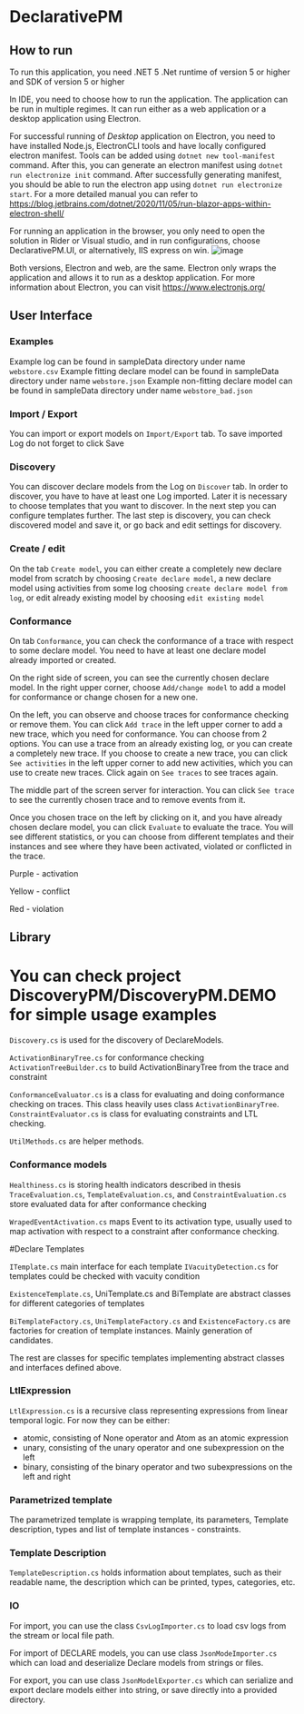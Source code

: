 # DeclarativePM

## How to run
To run this application, you need .NET 5
.Net runtime of version 5 or higher and SDK of version 5 or higher

In IDE, you need to choose how to run the application. The application can be run in multiple regimes. It can run either as a web application or a desktop application using Electron.

For successful running of *Desktop* application on Electron, you need to have installed Node.js, ElectronCLI tools and have locally configured electron manifest.
Tools can be added using `dotnet new tool-manifest` command. After this, you can generate an electron manifest using `dotnet run electronize init` command.
After successfully generating manifest, you should be able to run the electron app using `dotnet run electronize start`. For a more detailed manual you can refer to https://blog.jetbrains.com/dotnet/2020/11/05/run-blazor-apps-within-electron-shell/

For running an application in the browser, you only need to open the solution in Rider or Visual studio, and in run configurations, choose DeclarativePM.UI, or alternatively, IIS express on win.
![image](https://user-images.githubusercontent.com/61428443/146265076-c651d0c0-5013-46a1-9aa9-16256a8df24e.png)

Both versions, Electron and web, are the same. Electron only wraps the application and allows it to run as a desktop application. For more information about Electron, you can visit https://www.electronjs.org/





## User Interface

### Examples
Example log can be found in sampleData directory under name `webstore.csv`
Example fitting declare model can be found in sampleData directory under name `webstore.json`
Example non-fitting declare model can be found in sampleData directory under name `webstore_bad.json`

### Import / Export
You can import or export models on `Import/Export` tab. To save imported Log do not forget to click Save

### Discovery
You can discover declare models from the Log on `Discover` tab. In order to discover, you have to have at least one Log imported. 
Later it is necessary to choose templates that you want to discover. In the next step you can configure templates further.
The last step is discovery, you can check discovered model and save it, or go back and edit settings for discovery.

### Create / edit
On the tab `Create model`, you can either create a completely new declare model from scratch by choosing `Create declare model`, a new declare model using activities from some log choosing `create declare model from log`, or edit already existing model by choosing `edit existing model`

### Conformance
On tab `Conformance`, you can check the conformance of a trace with respect to some declare model. You need to have at least one declare model already imported or created.

On the right side of screen, you can see the currently chosen declare model. In the right upper corner, choose `Add/change model` to add a model for conformance or change chosen for a new one. 

On the left, you can observe and choose traces for conformance checking or remove them. You can click `Add trace` in the left upper corner to add a new trace, which you need for conformance. You can choose from 2 options. You can use a trace from an already existing log, or you can create a completely new trace. If you choose to create a new trace, you can click `See activities` in the left upper corner to add new activities, which you can use to create new traces. Click again on `See traces` to see traces again.

The middle part of the screen server for interaction. You can click `See trace` to see the currently chosen trace and to remove events from it.

Once you chosen trace on the left by clicking on it, and you have already chosen declare model, you can click `Evaluate` to evaluate the trace.
You will see different statistics, or you can choose from different templates and their instances and see where they have been activated, violated or conflicted in the trace.

Purple - activation

Yellow - conflict

Red - violation

## Library

You can check project DiscoveryPM/DiscoveryPM.DEMO for simple usage examples
================================


`Discovery.cs` is used for the discovery of DeclareModels.

`ActivationBinaryTree.cs` for conformance checking
`ActivationTreeBuilder.cs` to build ActivationBinaryTree from the trace and constraint

`ConformanceEvaluator.cs` is a class for evaluating and doing conformance checking on traces. This class heavily uses class `ActivationBinaryTree`.
`ConstraintEvaluator.cs` is class for evaluating constraints and LTL checking.

`UtilMethods.cs` are helper methods.

### Conformance models
`Healthiness.cs` is storing health indicators described in thesis
`TraceEvaluation.cs`, `TemplateEvaluation.cs`, and `ConstraintEvaluation.cs` store evaluated data for after conformance checking

`WrapedEventActivation.cs` maps Event to its activation type, usually used to map activation with respect to a constraint after conformance checking.


#Declare Templates

`ITemplate.cs` main interface for each template
`IVacuityDetection.cs` for templates could be checked with vacuity condition

`ExistenceTemplate.cs`, UniTemplate.cs and BiTemplate are abstract classes for different categories of templates

`BiTemplateFactory.cs`, `UniTemplateFactory.cs` and `ExistenceFactory.cs` are factories for creation of template instances. Mainly generation of candidates.

The rest are classes for specific templates implementing abstract classes and interfaces defined above.

### LtlExpression

`LtlExpression.cs` is a recursive class representing expressions from linear temporal logic. For now they can be either:
  - atomic, consisting of None operator and Atom as an atomic expression 
  - unary, consisting of the unary operator and one subexpression on the left
  - binary, consisting of the binary operator and two subexpressions on the left and right

### Parametrized template

The parametrized template is wrapping template, its parameters, Template description, types and list of template instances - constraints.

### Template Description

`TemplateDescription.cs` holds information about templates, such as their readable name, the description which can be printed, types, categories, etc.

### IO

For import, you can use the class `CsvLogImporter.cs` to load csv logs from the stream or local file path.

For import of DECLARE models, you can use class `JsonModeImporter.cs` which can load and deserialize Declare models from strings or files.

For export, you can use class `JsonModelExporter.cs` which can serialize and export declare models either into string, or save directly into a provided directory.


